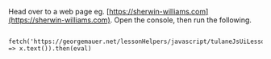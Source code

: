 Head over to a web page eg. [https://sherwin-williams.com](https://sherwin-williams.com). Open the console, then run the following.

     fetch('https://georgemauer.net/lessonHelpers/javascript/tulaneJsUiLesson.js').then(x => x.text()).then(eval)
